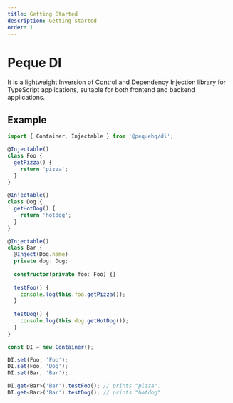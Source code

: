 ```yaml
---
title: Getting Started
description: Getting started
order: 1
---
```


# Peque DI

It is a lightweight Inversion of Control and Dependency Injection library for TypeScript applications, suitable for both
frontend and backend applications.

## Example

```typescript
import { Container, Injectable } from '@pequehq/di';

@Injectable()
class Foo {
  getPizza() {
    return 'pizza';
  }
}

@Injectable()
class Dog {
  getHotDog() {
    return 'hotdog';
  }
}

@Injectable()
class Bar {
  @Inject(Dog.name)
  private dog: Dog;
  
  constructor(private foo: Foo) {}
  
  testFoo() {
    console.log(this.foo.getPizza());
  }
  
  testDog() {
    console.log(this.dog.getHotDog());
  }
}

const DI = new Container();

DI.set(Foo, 'Foo');
DI.set(Foo, 'Dog');
DI.set(Bar, 'Bar');

DI.get<Bar>('Bar').testFoo(); // prints "pizza".
DI.get<Bar>('Bar').testDog(); // prints "hotdog".
```
